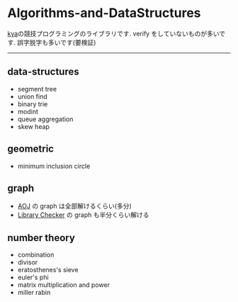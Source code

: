 # Algorithms-and-DataStructures
[kya](https://twitter.com/kya_ski)の競技プログラミングのライブラリです.
verify をしていないものが多いです. 誤字脱字も多いです(要検証)

***

## data-structures
- segment tree
- union find
- binary trie
- modint
- queue aggregation
- skew heap

## geometric
- minimum inclusion circle

## graph
- [AOJ](http://judge.u-aizu.ac.jp/onlinejudge/index.jsp) の graph は全部解けるくらい(多分)
- [Library Checker](https://judge.yosupo.jp/) の graph も半分くらい解ける

## number theory
- combination
- divisor
- eratosthenes's sieve
- euler's phi
- matrix multiplication and power
- miller rabin
